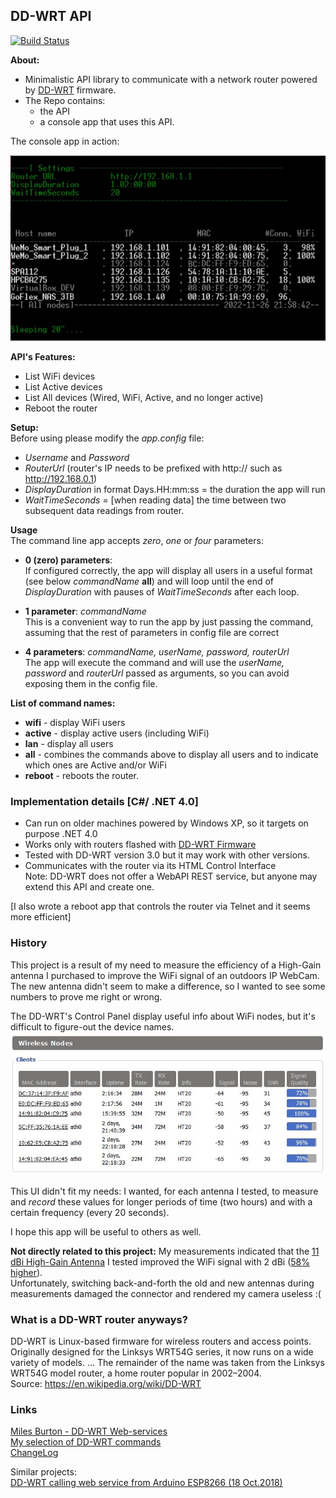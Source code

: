 ## DD-WRT API 

[![Build Status](https://dev.azure.com/bradut/DD-WRT_API/_apis/build/status/DD-WRT_API-.NET%20Desktop-CI?branchName=master)](https://dev.azure.com/bradut/DD-WRT_API/_build/latest?definitionId=10&branchName=master)

**About:**  
 - Minimalistic API library to communicate with a network router powered by [DD-WRT](https://dd-wrt.com/) firmware.
 - The Repo contains: 
      - the API 
      - a console app that uses this API.   


The console app in action:

![DD-WRT-API Demo](DD-WRT_API/Docs/DD-WRT-Demo.jpg "The console app in action:")


**API's Features:**
 - List WiFi devices
 - List Active devices
 - List All devices (Wired, WiFi, Active, and no longer active)
 - Reboot the router

**Setup:**  
Before using please modify the *app.config* file:
 - *Username* and *Password* 
 - *RouterUrl*  (router's IP needs to be prefixed with http:// such as http://192.168.0.1)
 - *DisplayDuration* in format Days.HH:mm:ss = the duration the app will run
 - *WaitTimeSeconds* = [when reading data] the time between two subsequent data readings from router.

**Usage**  
The command line app accepts *zero*, *one* or *four* parameters:
  -  **0 (zero) parameters**:   
     If configured correctly, the app will display all users in a useful format (see below *commandName* **all**) and will loop
 until the end of *DisplayDuration* with pauses of *WaitTimeSeconds* after each loop.

-  **1 parameter**: *commandName*  
This is a convenient way to run the app by just passing the command, assuming that the rest of parameters in config file are correct
  
-  **4 parameters**: *commandName,  userName, password, routerUrl*  
   The app will execute the command and will use the *userName, password* and *routerUrl* passed as arguments, so you can avoid exposing them in the config file.

**List of command names:**        
   * **wifi**   - display WiFi users
   * **active** - display active users (including WiFi)
   * **lan**    - display all users
   * **all**    - combines the commands above to display all users and to indicate which ones are Active and/or WiFi
   * **reboot** - reboots the router.



### Implementation details [C#/ .NET 4.0]
 - Can run on older machines powered by Windows XP, so it targets on purpose .NET 4.0  
 - Works only with routers flashed with [DD-WRT Firmware](https://wiki.dd-wrt.com/wiki/index.php/Installation)  
 - Tested with DD-WRT version 3.0 but it may work with other versions.  
 - Communicates with the router via its HTML Control Interface   
   Note: DD-WRT does not offer a WebAPI REST service, but anyone may extend this API and create one.    
 
[I also wrote a reboot app that controls the router via Telnet and it seems more efficient]   



### History
This project is a result of my need to measure the efficiency of a High-Gain antenna I purchased to improve the WiFi signal of an outdoors IP WebCam.  
The new antenna didn't seem to make a difference, so I wanted to see some numbers to prove me right or wrong.

The DD-WRT's Control Panel display useful info about WiFi nodes, but it's difficult to figure-out the device names.
![DD-WRT UI - Wireless Nodes ](DD-WRT_API/Docs/WiFi_Nodes.jpg)

This UI didn't fit my needs: I wanted, for each antenna I tested, 
to measure and *record* these values 
for longer periods of time (two hours) 
and with a certain frequency (every 20 seconds).

I hope this app will be useful to others as well.

**Not directly related to this project:**
My measurements indicated that the <ins>11 dBi High-Gain Antenna</ins> I tested improved the WiFi signal with 2 dBi ([58% higher](https://antennatestlab.com/antenna-education-tutorials/what-is-antenna-gain-dbi-scale)).   
Unfortunately, switching back-and-forth the old and new antennas during measurements damaged the connector and rendered my camera useless :(

### What is a DD-WRT router anyways?
DD-WRT is Linux-based firmware for wireless routers and access points. Originally designed for the Linksys WRT54G series, it now runs on a wide variety of models. ... The remainder of the name was taken from the Linksys WRT54G model router, a home router popular in 2002–2004.   
Source: https://en.wikipedia.org/wiki/DD-WRT


### Links
 [Miles Burton - DD-WRT Web-services](https://www.milesburton.com/index.php?title=DD-WRT_Web-services&oldid=1500)   
 [My selection of DD-WRT commands](DD-WRT_API/Docs/DD-WRT_Commands.txt)   
 [ChangeLog](DD-WRT_API/Docs/ChangeLog.txt)



Similar projects:  
[DD-WRT calling web service from Arduino ESP8266 (18 Oct.2018)](https://superuser.com/questions/988465/dd-wrt-calling-web-service-from-arduino-esp8266)





   
